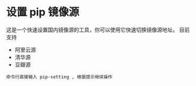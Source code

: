 # 设置 pip 镜像源

这是一个快速设置国内镜像源的工具，你可以使用它快速切换镜像源地址。
目前支持
- 阿里云源
- 清华源
- 豆瓣源

```
命令行直接输入 pip-setting , 根据提示继续操作
```
